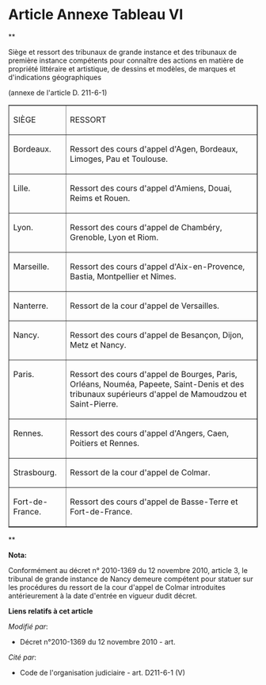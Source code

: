 # Article Annexe Tableau VI

**

Siège et ressort des tribunaux de grande instance et des tribunaux de première instance compétents pour connaître des actions
en matière de propriété littéraire et artistique, de dessins et modèles, de marques et d'indications géographiques

(annexe de l'article D. 211-6-1)

<table border="1" align="center" width="720">
  <tbody>
    <tr>
      <td align="left" valign="top">

SIÈGE

</td>
      <td align="left" valign="top">

RESSORT

</td>
    </tr>
    <tr>
      <td align="left" valign="top">

Bordeaux. 

</td>
      <td align="left" valign="top">

Ressort des cours d'appel d'Agen, Bordeaux, Limoges, Pau et Toulouse. 

</td>
    </tr>
    <tr>
      <td align="left" valign="top">

Lille. 

</td>
      <td valign="top" align="left">

Ressort des cours d'appel d'Amiens, Douai, Reims et Rouen. 

</td>
    </tr>
    <tr>
      <td valign="top" align="left">

Lyon. 

</td>
      <td valign="top" align="left">

Ressort des cours d'appel de Chambéry, Grenoble, Lyon et Riom. 

</td>
    </tr>
    <tr>
      <td align="left" valign="top">

Marseille. 

</td>
      <td align="left" valign="top">

Ressort des cours d'appel d'Aix-en-Provence, Bastia, Montpellier et Nîmes. 

</td>
    </tr>
    <tr>
      <td align="left" valign="top">

Nanterre. 

</td>
      <td valign="top" align="left">

Ressort de la cour d'appel de Versailles. 

</td>
    </tr>
    <tr>
      <td valign="top" align="left">

Nancy. 

</td>
      <td align="left" valign="top">

Ressort des cours d'appel de Besançon, Dijon, Metz et Nancy. 

</td>
    </tr>
    <tr>
      <td align="left" valign="top">

Paris. 

</td>
      <td valign="top" align="left">

Ressort des cours d'appel de Bourges, Paris, Orléans, Nouméa, Papeete, Saint-Denis et des tribunaux supérieurs d'appel de
Mamoudzou et Saint-Pierre. 

</td>
    </tr>
    <tr>
      <td align="left" valign="top">

Rennes. 

</td>
      <td valign="top" align="left">

Ressort des cours d'appel d'Angers, Caen, Poitiers et Rennes. 

</td>
    </tr>
    <tr>
      <td valign="top" align="left">

Strasbourg. 

</td>
      <td align="left" valign="top">

Ressort de la cour d'appel de Colmar. 

</td>
    </tr>
    <tr>
      <td valign="top" align="left">

Fort-de-France. 

</td>
      <td align="left" valign="top">

Ressort des cours d'appel de Basse-Terre et Fort-de-France.

</td>
    </tr>
  </tbody>
</table>

**

**Nota:**

Conformément au décret n° 2010-1369 du 12 novembre 2010, article 3, le tribunal de grande instance de Nancy demeure compétent
pour statuer sur les procédures du ressort de la cour d'appel de Colmar introduites antérieurement à la date d'entrée en
vigueur dudit décret.

**Liens relatifs à cet article**

_Modifié par_:

  - Décret n°2010-1369 du 12 novembre 2010 - art.

_Cité par_:

  - Code de l'organisation judiciaire - art. D211-6-1 (V)
